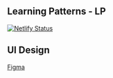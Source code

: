 ## Learning Patterns - LP

[![Netlify Status](https://api.netlify.com/api/v1/badges/9b9f0bff-4d7e-473d-88dd-41ad24066fe0/deploy-status)](https://app.netlify.com/sites/adoring-raman-d82e83/deploys)

## UI Design
[Figma](https://www.figma.com/proto/BFLBDeMyugItpeOFc43Oxl/LP-Enhanced?node-id=1%3A2&scaling=min-zoom)
